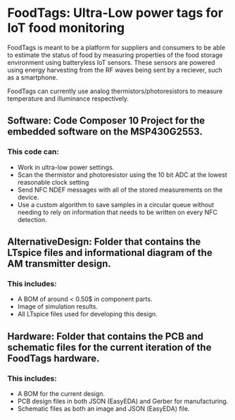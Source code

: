 # FoodTags: Ultra-Low power tags for IoT food monitoring

FoodTags is meant to be a platform for suppliers and consumers to be able to estimate the status of food by measuring properties of the food storage environment using batteryless IoT sensors. These sensors are powered using energy harvesting from the RF waves being sent by a reciever, such as a smartphone. 

FoodTags can currently use analog thermistors/photoresistors to measure temperature and illuminance respectively.

## Software: Code Composer 10 Project for the embedded software on the MSP430G2553.

### This code can:
- Work in ultra-low power settings.
- Scan the thermistor and photoresistor using the 10 bit ADC at the lowest reasonable clock setting
- Send NFC NDEF messages with all of the stored measurements on the device.
- Use a custom algorithm to save samples in a circular queue without needing to rely on information that needs to be written on every NFC detection.

## AlternativeDesign: Folder that contains the LTspice files and informational diagram of the AM transmitter design.

### This includes:
- A BOM of around < 0.50$ in component parts.
- Image of simulation results.
- All LTspice files used for developing this design.

## Hardware: Folder that contains the PCB and schematic files for the current iteration of the FoodTags hardware.

### This includes:
- A BOM for the current design.
- PCB design files in both JSON (EasyEDA) and Gerber for manufacturing.
- Schematic files as both an image and JSON (EasyEDA) file.
